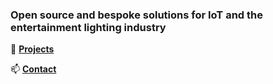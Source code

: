 ### Open source and bespoke solutions for IoT and the entertainment lighting industry 
🔆 **[Projects](https://github.com/gobo-ws/misc/blob/master/projects.md)**   
  	   
📫 **[Contact](mailto:contact@johan.lighting?subject=johan.lighting%20contact)**
